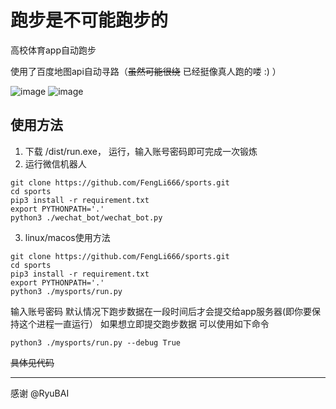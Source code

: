 # 跑步是不可能跑步的
高校体育app自动跑步

使用了百度地图api自动寻路（~~虽然可能很绕~~ 已经挺像真人跑的喽 :) ）

![image](https://user-images.githubusercontent.com/19814411/47697310-6929c780-dc45-11e8-92eb-88f9f7b6368d.png)
![image](https://user-images.githubusercontent.com/19814411/47573220-55ddda00-d96f-11e8-85e6-5db1e790ed33.png)


## 使用方法

1. 下载 /dist/run.exe， 运行，输入账号密码即可完成一次锻炼
2. 运行微信机器人
```
git clone https://github.com/FengLi666/sports.git
cd sports
pip3 install -r requirement.txt
export PYTHONPATH='.'
python3 ./wechat_bot/wechat_bot.py
```
3. linux/macos使用方法
```
git clone https://github.com/FengLi666/sports.git
cd sports
pip3 install -r requirement.txt
export PYTHONPATH='.'
python3 ./mysports/run.py
```
输入账号密码
默认情况下跑步数据在一段时间后才会提交给app服务器(即你要保持这个进程一直运行）
如果想立即提交跑步数据
可以使用如下命令
```
python3 ./mysports/run.py --debug True
```
~~具体见代码~~

---

感谢 @RyuBAI 

